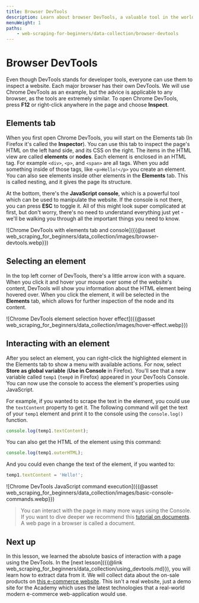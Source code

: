 ```yaml
---
title: Browser DevTools
description: Learn about browser DevTools, a valuable tool in the world of web scraping , and how you can use them to collect data from a website.
menuWeight: 1
paths:
    - web-scraping-for-beginners/data-collection/browser-devtools
---
```


# [](#devtools) Browser DevTools

Even though DevTools stands for developer tools, everyone can use them to inspect a website. Each major browser has their own DevTools. We will use Chrome DevTools as an example, but the advice is applicable to any browser, as the tools are extremely similar. To open Chrome DevTools, press **F12** or right-click anywhere in the page and choose **Inspect**.

## [](#elements-tab) Elements tab

When you first open Chrome DevTools, you will start on the Elements tab (In Firefox it's called the **Inspector**). You can use this tab to inspect the page's HTML on the left hand side, and its CSS on the right. The items in the HTML view are called **elements** or **nodes**. Each element is enclosed in an HTML tag. For example `<div>`, `<p>`, and `<span>` are all tags. When you add something inside of those tags, like `<p>Hello!</p>` you create an element. You can also see elements inside other elements in the **Elements** tab. This is called nesting, and it gives the page its structure.

At the bottom, there's the **JavaScript console**, which is a powerful tool which can be used to manipulate the website. If the console is not there, you can press **ESC** to toggle it. All of this might look super complicated at first, but don't worry, there's no need to understand everything just yet - we'll be walking you through all the important things you need to know.

![Chrome DevTools with elements tab and console]({{@asset web_scraping_for_beginners/data_collection/images/browser-devtools.webp}})

## [](#selecting-an-element) Selecting an element

In the top left corner of DevTools, there's a little arrow icon with a square. When you click it and hover your mouse over some of the website's content, DevTools will show you information about the HTML element being hovered over. When you click the element, it will be selected in the **Elements** tab, which allows for further inspection of the node and its content.

![Chrome DevTools element selection hover effect]({{@asset web_scraping_for_beginners/data_collection/images/hover-effect.webp}})

## [](#interacting-with-elements) Interacting with an element

After you select an element, you can right-click the highlighted element in the Elements tab to show a menu with available actions. For now, select **Store as global variable** (**Use in Console** in Firefox). You'll see that a new variable called `temp1` (`temp0` in Firefox) appeared in your DevTools Console. You can now use the console to access the element's properties using JavaScript.

For example, if you wanted to scrape the text in the element, you could use the `textContent` property to get it. The following command will get the text of your `temp1` element and print it to the console using the `console.log()` function.

```JavaScript
console.log(temp1.textContent);
```

You can also get the HTML of the element using this command:

```JavaScript
console.log(temp1.outerHTML);
```

And you could even change the text of the element, if you wanted to:

```JavaScript
temp1.textContent = 'Hello!';
```

![Chrome DevTools JavaScript command execution]({{@asset web_scraping_for_beginners/data_collection/images/basic-console-commands.webp}})

> You can interact with the page in many more ways using the Console. If you want to dive deeper we recommend this [tutorial on documents](https://javascript.info/document). A web page in a browser is called a document.

## [](#next) Next up

In this lesson, we learned the absolute basics of interaction with a page using the DevTools. In the [next lesson]({{@link web_scraping_for_beginners/data_collection/using_devtools.md}}), you will learn how to extract data from it. We will collect data about the on-sale products on [this e-commerce website](https://demo-webstore.apify.org). This isn't a real website, just a demo site for the Academy which uses the latest technologies that a real-world modern e-commerce web-application would use.
